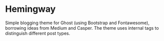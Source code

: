 # Hemingway

Simple blogging theme for Ghost (using Bootstrap and Fontawesome), borrowing ideas from Medium and Casper. The theme uses internal tags to distinguish different post types.
